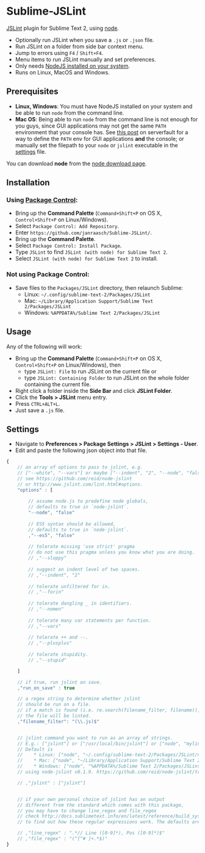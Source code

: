 Sublime-JSLint
==============

[JSLint](http://www.jslint.com/) plugin for Sublime Text 2, using [node](http://nodejs.org). 

   * Optionally run JSLint when you save a `.js` or `.json` file.
   * Run JSLint on a folder from side bar context menu.
   * Jump to errors using `F4` / `Shift+F4`.
   * Menu items to run JSLint manually and set preferences.
   * Only needs [NodeJS installed on your system](http://nodejs.org/download/).
   * Runs on Linux, MacOS and Windows.

Prerequisites
-------------
* **Linux, Windows**: You must have NodeJS installed on your system and be able to run `node` from the command line.
* **Mac OS**: Being able to run `node` from the command line is not enough for you guys, since GUI applications may not get the same `PATH` environment that your console has. See [this post](http://serverfault.com/questions/16355/how-to-set-global-path-on-os-x) on serverfault for a way to define the `PATH` env for GUI applications **and** the console; or manually set the filepath to your `node` or `jslint` executable in the [settings](#settings) file.

You can download **node** from the [node download page](http://nodejs.org/download/).

Installation
------------

### Using [Package Control](http://wbond.net/sublime_packages/package_control):

  * Bring up the **Command Palette** (`Command+Shift+P` on OS X, `Control+Shift+P` on Linux/Windows).
  * Select `Package Control: Add Repository`.
  * Enter `https://github.com/janraasch/Sublime-JSLint/`.
  * Bring up the **Command Palette**.
  * Select `Package Control: Install Package`.
  * Type `JSLint` to find `JSLint (with node) for Sublime Text 2`.
  * Select `JSLint (with node) for Sublime Text 2` to install.


### Not using Package Control:
   * Save files to the `Packages/JSLint` directory, then relaunch Sublime:
      * Linux: `~/.config/sublime-text-2/Packages/JSLint`
      * Mac: `~/Library/Application Support/Sublime Text 2/Packages/JSLint`
      * Windows: `%APPDATA%/Sublime Text 2/Packages/JSLint`

Usage
-----
Any of the following will work:
   * Bring up the **Command Palette** (`Command+Shift+P` on OS X, `Control+Shift+P` on Linux/Windows), then
      * type `JSLint: File` to run JSLint on the current file or
      * type `JSLint: Containing Folder` to run JSLint on the whole folder containing the current file.
   * Right click a folder inside the **Side Bar** and click **JSLint Folder**.
   * Click the **Tools > JSLint** menu entry.
   * Press `CTRL+ALT+L`.
   * Just save a `.js` file.

Settings
--------
* Navigate to **Preferences > Package Settings > JSLint > Settings - User**.
* Edit and paste the following json object into that file.
```js
{
    // an array of options to pass to jslint, e.g.
    // ["--white", "--vars"] or maybe ["--indent", "2", "--node", "false"]
    // see https://github.com/reid/node-jslint
    // or http://www.jslint.com/lint.html#options.
    "options" : [
        
        // assume node.js to predefine node globals,
        // defaults to true in `node-jslint`.
        "--node", "false"
        
        // ES5 syntax should be allowed,
        // defaults to true in `node-jslint`.
        ,"--es5", "false"
        
        // tolerate missing 'use strict' pragma
        // do not use this pragma unless you know what you are doing.
        // ,"--sloppy"
        
        // suggest an indent level of two spaces.
        // ,"--indent", "2"
        
        // tolerate unfiltered for in.
        // ,"--forin"
        
        // tolerate dangling _ in identifiers.
        // ,"--nomen"
        
        // tolerate many var statements per function.
        // ,"--vars"
        
        // tolerate ++ and --.
        // ,"--plusplus"
        
        // tolerate stupidity.
        // ,"--stupid"

    ]

    // if true, run jslint on save.
    ,"run_on_save" : true

    // a regex string to determine whether jslint
    // should be run on a file.
    // if a match is found (i.e. re.search(filename_filter, filename)),
    // the file will be linted.
    ,"filename_filter": "(\\.js)$"


    // jslint command you want to run as an array of strings.
    // E.g.: ["jslint"] or ["/usr/local/bin/jslint"] or ["node", "mylinter.js"]
    // Default is
    //    * Linux: ["node", "~/.config/sublime-text-2/Packages/JSLint/node_modules/jslint/bin/jslint"]
    //    * Mac: ["node", "~/Library/Application Support/Sublime Text 2/Packages/JSLint/node_modules/jslint/bin/jslint"]
    //    * Windows: ["node", "%APPDATA%/Sublime Text 2/Packages/JSLint/node_modules/jslint/bin/jslint"]
    // using node-jslint v0.1.9. https://github.com/reid/node-jslint/tree/v0.1.9

    // ,"jslint" : ["jslint"]


    // if your own personal choice of jslint has an output
    // different from the standard which comes with this package,
    // you may have to change line_regex and file_regex
    // check http://docs.sublimetext.info/en/latest/reference/build_systems.html
    // to find out how these regular expressions work. The defaults are:

    // ,"line_regex" : ".*// Line ([0-9]*), Pos ([0-9]*)$"
    // ,"file_regex" : "(^[^# ]+.*$)"
}
```
